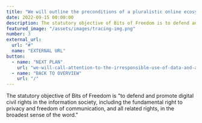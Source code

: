```yaml
---
title: "We will outline the preconditions of a pluralistic online ecosystem"
date: 2022-09-15 00:00:00
description: The statutory objective of Bits of Freedom is to defend and promote digital civil rights in the information society, including the fundamental right to privacy and freedom of communication, and all related rights, in the broadest sense of the word.
featured_image: "/assets/images/tracing-img.png"
number: 3
external_url:
  url: "#"
  name: "EXTERNAL URL"
button:
  - name: "NEXT PLAN"
    url: "we-will-call-attention-to-the-irresponsible-use-of-data-and-algorithms-by-the-government"
  - name: "BACK TO OVERVIEW"
    url: "/"
---
```


The statutory objective of Bits of Freedom is "to defend and promote digital civil rights in the information society, including the fundamental right to privacy and freedom of communication, and all related rights, in the broadest sense of the word."